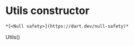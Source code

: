 


# Utils constructor




    *[<Null safety>](https://dart.dev/null-safety)*



Utils()












